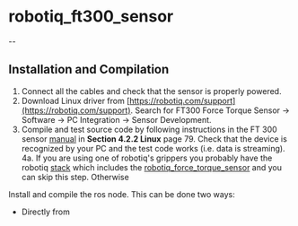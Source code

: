 # robotiq_ft300_sensor


--

## Installation and Compilation
1. Connect all the cables and check that the sensor is properly powered.
2. Download Linux driver from [https://robotiq.com/support](https://robotiq.com/support). Search for FT300 Force Torque Sensor -> Software -> PC Integration -> Sensor Development.
3. Compile and test source code by following instructions in the FT 300 sensor [manual](https://assets.robotiq.com/website-assets/support_documents/document/FT_Sensor_Instruction_Manual_PDF_20181218.pdf) in **Section 4.2.2 Linux** page 79. Check that the device is recognized by your PC and the test code works (i.e. data is streaming). 
4a. If you are using one of robotiq's grippers you probably have the robotiq [stack](https://github.com/ros-industrial/robotiq/tree/indigo-devel) which includes the [robotiq_force_torque_sensor](https://github.com/ros-industrial/robotiq/tree/indigo-devel/robotiq_force_torque_sensor) and you can skip this step. Otherwise

Install and compile the ros node. This can be done two ways:
  - Directly from 
